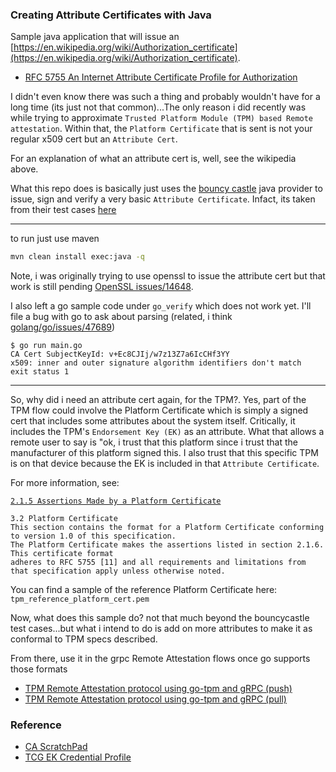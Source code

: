### Creating Attribute Certificates with Java

Sample java application that will issue an [https://en.wikipedia.org/wiki/Authorization_certificate](https://en.wikipedia.org/wiki/Authorization_certificate).

- [RFC 5755 An Internet Attribute Certificate Profile for Authorization](https://datatracker.ietf.org/doc/html/rfc5755)

I didn't even know there was such a thing and probably wouldn't have for a long time (its just not that common)...The only reason i did recently was while trying to approximate `Trusted Platform Module (TPM) based Remote attestation`.   Within that, the `Platform Certificate` that is sent is not your regular x509 cert but an `Attribute Cert`.

For an explanation of what an attribute cert is, well, see the wikipedia above.

What this repo does is basically just uses the [bouncy castle](https://www.bouncycastle.org/java.html) java provider to issue, sign and verify a very basic `Attribute Certificate`.  Infact, its taken from their test cases [here](https://github.com/bcgit/bc-java/blob/master/misc/src/main/java/org/bouncycastle/jcajce/examples/AttrCertExample.java)

---

to run just use maven

```bash
mvn clean install exec:java -q
```


Note, i was originally trying to use openssl to issue the attribute cert but that work is still pending [OpenSSL issues/14648](https://github.com/openssl/openssl/issues/14648).


I also left a go sample code under `go_verify` which does not work yet.  I'll file a bug with go to ask about parsing (related, i think [golang/go/issues/47689](https://github.com/golang/go/issues/47689))

```
$ go run main.go 
CA Cert SubjectKeyId: v+Ec8CJIj/w7z13Z7a6IcCHf3YY
x509: inner and outer signature algorithm identifiers don't match
exit status 1
```

---

So, why did i need an attribute cert again, for the TPM?.  Yes, part of the TPM flow could involve the Platform Certificate which is simply a signed cert that includes some attributes about the system itself.  Critically, it includes the TPM's `Endorsement Key (EK)` as an attribute.  What that allows a remote user to say is "ok, i trust that this platform since i trust that the manufacturer of this platform signed this.  I also trust that this specific TPM is on that device because the EK is included in that `Attribute Certificate`.

For more information, see:

[`2.1.5 Assertions Made by a Platform Certificate`](https://trustedcomputinggroup.org/wp-content/uploads/IWG_Platform_Certificate_Profile_v1p1_r19_pub_fixed.pdf)

```
3.2 Platform Certificate
This section contains the format for a Platform Certificate conforming to version 1.0 of this specification.
The Platform Certificate makes the assertions listed in section 2.1.6. This certificate format
adheres to RFC 5755 [11] and all requirements and limitations from that specification apply unless otherwise noted.
```

You can find a sample of the reference Platform Certificate here: `tpm_reference_platform_cert.pem`

Now, what does this sample do? not that much beyond the bouncycastle test cases...but what i intend to do is add on more attributes to make it as conformal to TPM specs described.

From there, use it in the grpc Remote Attestation flows once go supports those formats

- [TPM Remote Attestation protocol using go-tpm and gRPC (push)](https://github.com/salrashid123/go_tpm_remote_attestation/tree/push)
- [TPM Remote Attestation protocol using go-tpm and gRPC (pull)](https://github.com/salrashid123/go_tpm_remote_attestation/tree/pull)



### Reference

- [CA ScratchPad](https://github.com/salrashid123/ca_scratchpad)
- [TCG EK Credential Profile](https://www.trustedcomputinggroup.org/wp-content/uploads/Credential_Profile_EK_V2.0_R14_published.pdf)

